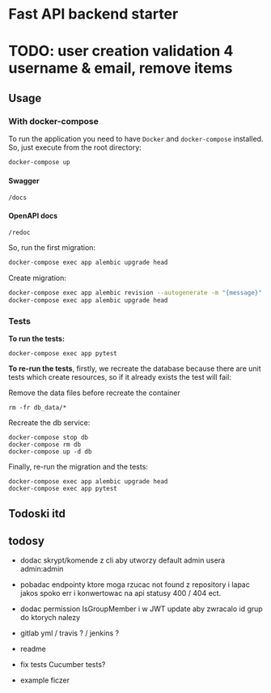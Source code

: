 # Fast API backend starter
# TODO: user creation validation 4 username & email, remove items
## Usage

### With docker-compose
To run the application you need to have `Docker` and `docker-compose` installed. So, just execute from the root directory:

```bash
docker-compose up
```

#### Swagger  

```/docs```  

#### OpenAPI docs

```/redoc```  

So, run the first migration:

```bash
docker-compose exec app alembic upgrade head
```

Create migration:

```bash
docker-compose exec app alembic revision --autogenerate -m "{message}"
docker-compose exec app alembic upgrade head
```

### Tests
**To run the tests:**

```
docker-compose exec app pytest
```

**To re-run the tests**, firstly, we recreate the database because there are unit tests which create resources, so if it already exists the test will fail:

Remove the data files before recreate the container
```
rm -fr db_data/*
```
Recreate the db service:

```docker
docker-compose stop db
docker-compose rm db
docker-compose up -d db
```

Finally, re-run the migration and the tests:
```
docker-compose exec app alembic upgrade head
docker-compose exec app pytest
```

<!--
### With python virtual environment
If you want to run the application from your terminal, you may create a python virtual environment, install the dependencies and run it using uvicorn:

```bash
python3 -m venv .venv
source ./venv/bin/activate
(.venv) pip install -r requirements/dev.txt
(.venv) cd backend
(.venv) uvicorn main:app --reload
```
-->


## Todoski itd

## todosy

* dodac skrypt/komende z cli aby utworzy default admin usera admin:admin

* pobadac endpointy ktore moga rzucac not found z repository i lapac jakos spoko err i konwertowac na api statusy 400 / 404 ect.

* dodac permission IsGroupMember i w JWT update aby zwracalo id grup do ktorych nalezy

* gitlab yml / travis ? / jenkins ?

* readme

* fix tests Cucumber tests?

* example ficzer
